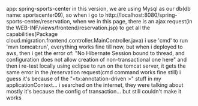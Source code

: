 app: spring-sports-center
  in this version, we are using Mysql as our db(db name: sportscenter09), 
  so when i go to http://localhost:8080/spring-sports-center/reservation, when we in this page, there is an ajax request(in the WEB-INF/views/frontend/reservation.jsp) to get all the capabilities(Package cloud.migration.frontend.controller.MainController.java)
  i use 'cmd' to run 'mvn tomcat:run', everything works fine till now, but when i deployed to aws, then i get the error of: "No Hibernate Session bound to thread, and configuration does not allow creation of non-transactional one here"
   and then i re-test locally using eclipse to run on the tomcat server, it gets the same error in the /reservation request(cmd command works fine still)
   i guess it's because of the "<tx:annotation-driven >" stuff in my applicationContext... i searched on the internet, they were talking about mostly it's because the config of transaction... but still couldn't make it works 
